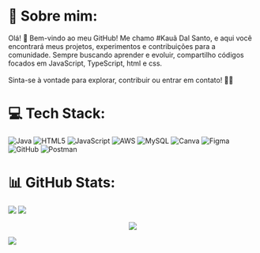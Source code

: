 # 💫 Sobre mim:
Olá! 👋 Bem-vindo ao meu GitHub! Me chamo #Kauã Dal Santo, e aqui você encontrará meus projetos, experimentos e contribuições para a comunidade. Sempre buscando aprender e evoluir, compartilho códigos focados em JavaScript, TypeScript, html e css.<br><br>Sinta-se à vontade para explorar, contribuir ou entrar em contato! 🚀💡


# 💻 Tech Stack:
![Java](https://img.shields.io/badge/java-%23ED8B00.svg?style=for-the-badge&logo=openjdk&logoColor=white) ![HTML5](https://img.shields.io/badge/html5-%23E34F26.svg?style=for-the-badge&logo=html5&logoColor=white) ![JavaScript](https://img.shields.io/badge/javascript-%23323330.svg?style=for-the-badge&logo=javascript&logoColor=%23F7DF1E) ![AWS](https://img.shields.io/badge/AWS-%23FF9900.svg?style=for-the-badge&logo=amazon-aws&logoColor=white) ![MySQL](https://img.shields.io/badge/mysql-4479A1.svg?style=for-the-badge&logo=mysql&logoColor=white) ![Canva](https://img.shields.io/badge/Canva-%2300C4CC.svg?style=for-the-badge&logo=Canva&logoColor=white) ![Figma](https://img.shields.io/badge/figma-%23F24E1E.svg?style=for-the-badge&logo=figma&logoColor=white) ![GitHub](https://img.shields.io/badge/github-%23121011.svg?style=for-the-badge&logo=github&logoColor=white) ![Postman](https://img.shields.io/badge/Postman-FF6C37?style=for-the-badge&logo=postman&logoColor=white)
# 📊 GitHub Stats:
![](https://github-readme-stats.vercel.app/api?username=DAlS1N&theme=one_dark_pro&hide_border=true&include_all_commits=true&count_private=true)
![](https://nirzak-streak-stats.vercel.app/?user=DAlS1N&theme=one_dark_pro&hide_border=true)
<div align="center">
  <img src="https://github-readme-stats.vercel.app/api/top-langs/?username=DAlS1N&theme=one_dark_pro&hide_border=true&include_all_commits=true&count_private=true&layout=compact" />
</div>


[![](https://visitcount.itsvg.in/api?id=DAlS1N&icon=0&color=12)](https://visitcount.itsvg.in)

<!-- Proudly created with GPRM ( https://gprm.itsvg.in ) -->
